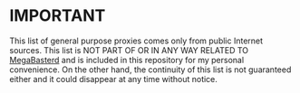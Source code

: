 # IMPORTANT

This list of general purpose proxies comes only from public Internet sources. This list is NOT PART OF OR IN ANY WAY RELATED TO [MegaBasterd](https://github.com/tonikelope/megabasterd) and is included in this repository for my personal convenience. On the other hand, the continuity of this list is not guaranteed either and it could disappear at any time without notice.
